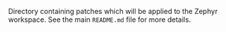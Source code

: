 Directory containing patches which will be applied to the Zephyr workspace. See the main `README.md` file for more details.
